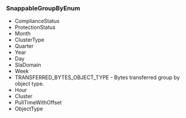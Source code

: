 ### SnappableGroupByEnum
- ComplianceStatus
- ProtectionStatus
- Month
- ClusterType
- Quarter
- Year
- Day
- SlaDomain
- Week
- TRANSFERRED_BYTES_OBJECT_TYPE - Bytes transferred group by object type.
- Hour
- Cluster
- PullTimeWithOffset
- ObjectType
